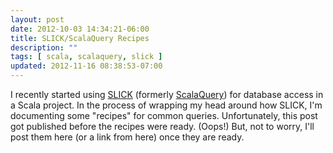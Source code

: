 ```yaml
---
layout: post
date: 2012-10-03 14:34:21-06:00
title: SLICK/ScalaQuery Recipes
description: ""
tags: [ scala, scalaquery, slick ]
updated: 2012-11-16 08:38:53-07:00
---
```


I recently started using [SLICK](http://slick.typesafe.com/) (formerly
[ScalaQuery](http://scalaquery.org/)) for database access in a Scala project.
In the process of wrapping my head around how SLICK, I'm documenting some
"recipes" for common queries.  Unfortunately, this post got published before
the recipes were ready.  (Oops!)  But, not to worry, I'll post them here (or a
link from here) once they are ready.
